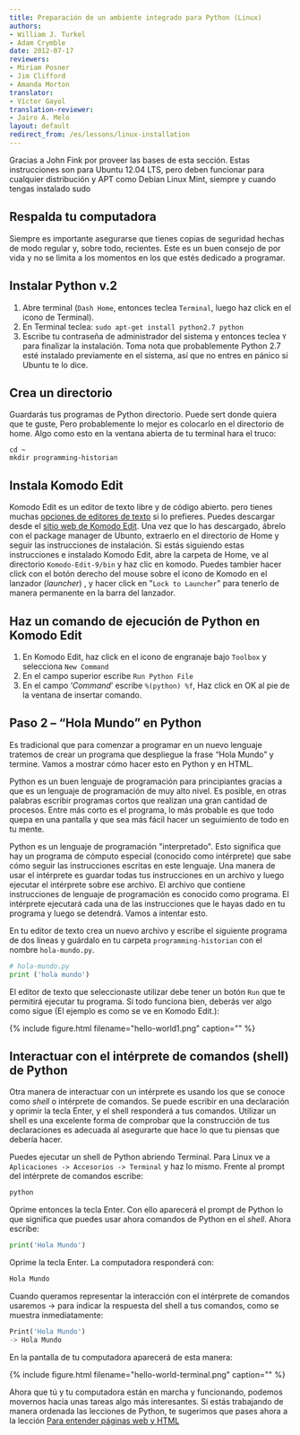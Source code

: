 ```yaml
---
title: Preparación de un ambiente integrado para Python (Linux)
authors:
- William J. Turkel
- Adam Crymble
date: 2012-07-17
reviewers:
- Miriam Posner
- Jim Clifford
- Amanda Morton
translator:
- Víctor Gayol
translation-reviewer:
- Jairo A. Melo
layout: default
redirect_from: /es/lessons/linux-installation
---
```


Gracias a John Fink por proveer las bases de esta sección. Estas instrucciones son para Ubuntu 12.04 LTS, pero deben funcionar para cualquier distribución y APT como Debian Linux Mint, siempre y cuando tengas instalado sudo

## Respalda tu computadora

Siempre es importante asegurarse que tienes copias de seguridad hechas de modo regular y, sobre todo, recientes. Este es un buen consejo de por vida y no se limita a los momentos en los que estés dedicado a programar.

## Instalar Python v.2

1. Abre terminal (`Dash Home`, entonces teclea `Terminal`, luego haz click en el icono de Terminal). 
2. En Terminal teclea: `sudo apt-get install python2.7 python` 
3. Escribe tu contraseña de administrador del sistema y entonces teclea `Y`  para finalizar la instalación. Toma nota que probablemente Python 2.7 esté instalado previamente en el sistema, así que no entres en pánico si Ubuntu te lo dice.

## Crea un directorio

 Guardarás tus programas de Python directorio. Puede sert donde quiera que te guste, Pero probablemente lo mejor es colocarlo en el directorio de home. Algo como esto en la ventana abierta de tu terminal hara el truco:

```
cd ~
mkdir programming-historian
``` 

## Instala Komodo Edit

Komodo Edit es un editor de texto libre y de código abierto. pero tienes muchas [opciones de editores de texto] si lo prefieres.  Puedes descargar desde el [sitio web de Komodo Edit]. Una vez que lo has descargado, ábrelo con el package manager de Ubunto, extraerlo en el directorio de Home y seguir las instrucciones de instalación. Si estás siguiendo estas instrucciones e instalado Komodo Edit, abre la carpeta de Home, ve al directorio `Komodo-Edit-9/bin`  y haz clic en komodo.  Puedes tambier hacer click con el botón derecho del mouse sobre el icono de Komodo en el lanzador (*launcher*) , y hacer click en "`Lock to Launcher`" para tenerlo de manera permanente en la barra del lanzador. 

## Haz un comando de ejecución de Python en Komodo Edit

1. En Komodo Edit, haz click en el icono de engranaje bajo `Toolbox` y selecciona `New Command`  
2. En el campo superior escribe `Run Python File`
3. En el campo ‘*Command*’ escribe `%(python) %f`, Haz click en OK al pie de la ventana de insertar comando.

Paso 2 – “Hola Mundo” en Python
--------------------------------------------

Es tradicional que para comenzar a programar en un nuevo lenguaje tratemos de crear un programa que despliegue la frase “Hola Mundo” y termine. Vamos a mostrar cómo hacer esto en Python y en HTML.

Python es un buen lenguaje de programación para principiantes gracias a que es un lenguaje de programación de muy alto nivel. Es posible, en otras palabras escribir programas cortos que realizan una gran cantidad de procesos. Entre más corto es el programa, lo más probable es que todo quepa en una pantalla y que sea más fácil hacer un seguimiento de todo en tu mente.

Python es un lenguaje de programación "interpretado". Esto significa que hay un programa de cómputo especial (conocido como intérprete) que sabe cómo seguir las instrucciones escritas en este lenguaje. Una manera de usar el intérprete es guardar todas tus instrucciones en un archivo y luego ejecutar el intérprete sobre ese archivo. El archivo que contiene instrucciones de lenguaje de programación es conocido como programa.  El intérprete ejecutará cada una de las instrucciones que le hayas dado en tu programa y luego se detendrá. Vamos a intentar esto.

En tu editor de texto crea un nuevo archivo y escribe el siguiente programa de dos líneas y guárdalo en tu carpeta `programming-historian`  con el nombre `hola-mundo.py`.

```python
# hola-mundo.py
print ('hola mundo')
``` 

El editor de texto que seleccionaste utilizar debe tener un botón `Run`  que te permitirá ejecutar tu programa. Si todo funciona bien, deberás ver algo como sigue (El ejemplo es como se ve en Komodo Edit.):

{% include figure.html filename="hello-world1.png" caption="" %}

## Interactuar con el intérprete de comandos (shell) de Python

Otra manera de interactuar con un intérprete es usando los que se conoce como *shell* o intérprete de comandos. Se puede escribir en una declaración y oprimir la tecla Enter, y el shell responderá a tus comandos. Utilizar un shell es una excelente forma de comprobar que la construcción de tus declaraciones es adecuada al asegurarte que hace lo que tu piensas que debería hacer.

Puedes ejecutar un shell de Python abriendo Terminal. Para Linux ve a  `Aplicaciones -> Accesorios -> Terminal` y haz lo mismo. Frente al prompt del intérprete de comandos escribe:

```python
python
``` 

Oprime entonces la tecla Enter. Con ello aparecerá el prompt de Python lo que significa que puedes usar ahora comandos de Python en el *shell*. Ahora escribe:

```python
print('Hola Mundo')
``` 
Oprime la tecla Enter. La computadora responderá con:

```python
Hola Mundo
``` 

Cuando queramos representar la interacción con el intérprete de comandos usaremos -\> para indicar la respuesta del shell a tus comandos, como se muestra inmediatamente:

```python
Print('Hola Mundo')
-> Hola Mundo
``` 

En la pantalla de tu computadora aparecerá de esta manera:

{% include figure.html filename="hello-world-terminal.png" caption="" %}

Ahora que tú y tu computadora están en marcha y funcionando, podemos movernos hacia unas tareas algo más interesantes. Si estás trabajando de manera ordenada las lecciones de Python, te sugerimos que pases ahora a la lección [Para entender páginas web y HTML]


[opciones de editores de texto]: https://wiki.python.org/moin/PythonEditors/
[sitio web de Komodo Edit]: http://komodoide.com/komodo-edit/
[Para entender páginas web y HTML]: http://programminghistorian.org/es/lecciones/ver-archivos-html
